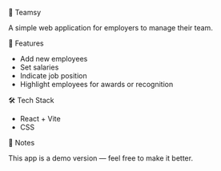 👥 Teamsy

A simple web application for employers to manage their team.

🚀 Features
- Add new employees
- Set salaries
- Indicate job position
- Highlight employees for awards or recognition

🛠 Tech Stack
- React + Vite
- CSS

📄 Notes

This app is a demo version — feel free to make it better.

